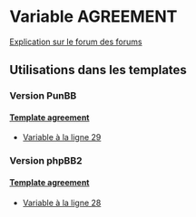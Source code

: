# Variable AGREEMENT
[Explication sur le forum des forums](http://forum.forumactif.com/t294113-listing-des-variables#AGREEMENT)

## Utilisations dans les templates

### Version PunBB

#### [Template agreement](punbb/agreement.md)
* [Variable à la ligne 29](../punbb/agreement.tpl#L29)

### Version phpBB2

#### [Template agreement](subsilver/agreement.md)
* [Variable à la ligne 28](../subsilver/agreement.tpl#L28)